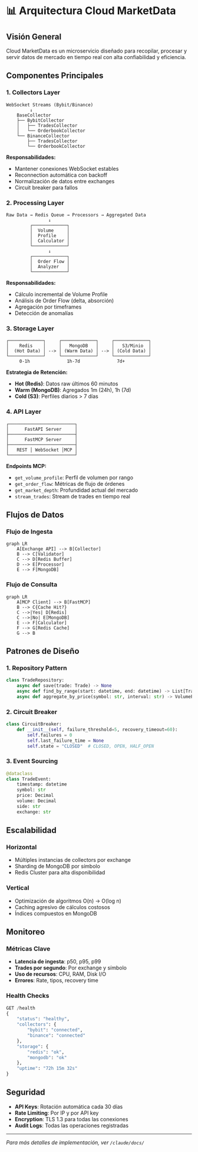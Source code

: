 # 📊 Arquitectura Cloud MarketData

## Visión General

Cloud MarketData es un microservicio diseñado para recopilar, procesar y servir datos de mercado en tiempo real con alta confiabilidad y eficiencia.

## Componentes Principales

### 1. Collectors Layer
```
WebSocket Streams (Bybit/Binance)
         ↓
    BaseCollector
    ├── BybitCollector
    │   ├── TradesCollector
    │   └── OrderbookCollector
    └── BinanceCollector
        ├── TradesCollector
        └── OrderbookCollector
```

**Responsabilidades:**
- Mantener conexiones WebSocket estables
- Reconnection automática con backoff
- Normalización de datos entre exchanges
- Circuit breaker para fallos

### 2. Processing Layer
```
Raw Data → Redis Queue → Processors → Aggregated Data
                ↓
         ┌─────────────┐
         │  Volume     │
         │  Profile    │
         │  Calculator │
         └─────────────┘
                ↓
         ┌─────────────┐
         │  Order Flow │
         │  Analyzer   │
         └─────────────┘
```

**Responsabilidades:**
- Cálculo incremental de Volume Profile
- Análisis de Order Flow (delta, absorción)
- Agregación por timeframes
- Detección de anomalías

### 3. Storage Layer
```
┌─────────────┐     ┌─────────────┐     ┌─────────────┐
│    Redis    │     │   MongoDB   │     │   S3/Minio  │
│  (Hot Data) │ --> │ (Warm Data) │ --> │ (Cold Data) │
└─────────────┘     └─────────────┘     └─────────────┘
     0-1h              1h-7d              7d+
```

**Estrategia de Retención:**
- **Hot (Redis)**: Datos raw últimos 60 minutos
- **Warm (MongoDB)**: Agregados 1m (24h), 1h (7d)
- **Cold (S3)**: Perfiles diarios > 7 días

### 4. API Layer
```
┌─────────────────────────┐
│      FastAPI Server     │
├─────────────────────────┤
│      FastMCP Server     │
├─────────────────────────┤
│   REST │ WebSocket │MCP │
└─────────────────────────┘
```

**Endpoints MCP:**
- `get_volume_profile`: Perfil de volumen por rango
- `get_order_flow`: Métricas de flujo de órdenes
- `get_market_depth`: Profundidad actual del mercado
- `stream_trades`: Stream de trades en tiempo real

## Flujos de Datos

### Flujo de Ingesta
```mermaid
graph LR
    A[Exchange API] --> B[Collector]
    B --> C[Validator]
    C --> D[Redis Buffer]
    D --> E[Processor]
    E --> F[MongoDB]
```

### Flujo de Consulta
```mermaid
graph LR
    A[MCP Client] --> B[FastMCP]
    B --> C{Cache Hit?}
    C -->|Yes| D[Redis]
    C -->|No| E[MongoDB]
    E --> F[Calculator]
    F --> G[Redis Cache]
    G --> B
```

## Patrones de Diseño

### 1. Repository Pattern
```python
class TradeRepository:
    async def save(trade: Trade) -> None
    async def find_by_range(start: datetime, end: datetime) -> List[Trade]
    async def aggregate_by_price(symbol: str, interval: str) -> VolumeProfile
```

### 2. Circuit Breaker
```python
class CircuitBreaker:
    def __init__(self, failure_threshold=5, recovery_timeout=60):
        self.failures = 0
        self.last_failure_time = None
        self.state = "CLOSED"  # CLOSED, OPEN, HALF_OPEN
```

### 3. Event Sourcing
```python
@dataclass
class TradeEvent:
    timestamp: datetime
    symbol: str
    price: Decimal
    volume: Decimal
    side: str
    exchange: str
```

## Escalabilidad

### Horizontal
- Múltiples instancias de collectors por exchange
- Sharding de MongoDB por símbolo
- Redis Cluster para alta disponibilidad

### Vertical
- Optimización de algoritmos O(n) → O(log n)
- Caching agresivo de cálculos costosos
- Índices compuestos en MongoDB

## Monitoreo

### Métricas Clave
- **Latencia de ingesta**: p50, p95, p99
- **Trades por segundo**: Por exchange y símbolo
- **Uso de recursos**: CPU, RAM, Disk I/O
- **Errores**: Rate, tipos, recovery time

### Health Checks
```python
GET /health
{
    "status": "healthy",
    "collectors": {
        "bybit": "connected",
        "binance": "connected"
    },
    "storage": {
        "redis": "ok",
        "mongodb": "ok"
    },
    "uptime": "72h 15m 32s"
}
```

## Seguridad

- **API Keys**: Rotación automática cada 30 días
- **Rate Limiting**: Por IP y por API key
- **Encryption**: TLS 1.3 para todas las conexiones
- **Audit Logs**: Todas las operaciones registradas

---

*Para más detalles de implementación, ver `/claude/docs/`*
